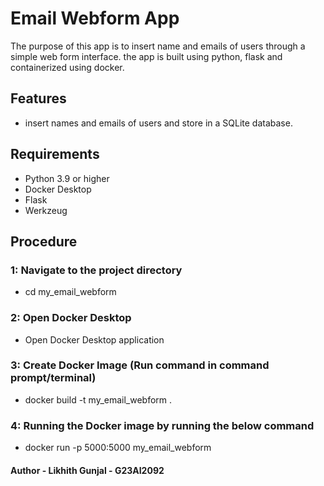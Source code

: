 # Email Webform App

The purpose of this app is to insert name and emails of users through a simple web form interface. the app is built using python, flask and containerized using docker.

## Features

- insert names and emails of users and store in a SQLite database.

## Requirements

- Python 3.9 or higher 
- Docker Desktop
- Flask
- Werkzeug

## Procedure

### 1: Navigate to the project directory

- cd my_email_webform

### 2: Open Docker Desktop

- Open Docker Desktop application

### 3: Create Docker Image (Run command in command prompt/terminal)

- docker build -t my_email_webform .

### 4: Running the Docker image by running the below command

- docker run -p 5000:5000 my_email_webform

#### Author - Likhith Gunjal - G23AI2092